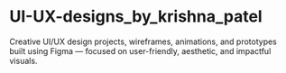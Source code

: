 # UI-UX-designs_by_krishna_patel
Creative UI/UX design projects, wireframes, animations, and prototypes built using Figma — focused on user-friendly, aesthetic, and impactful visuals.

